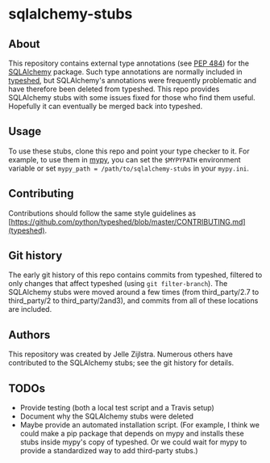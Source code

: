 # sqlalchemy-stubs

## About

This repository contains external type annotations (see
[PEP 484](https://www.python.org/dev/peps/pep-0484/)) for the
[SQLAlchemy](https://www.sqlalchemy.org/) package. Such type annotations are normally included
in [typeshed](https://www.github.com/python/typeshed), but SQLAlchemy's annotations were
frequently problematic and have therefore been deleted from typeshed. This repo provides SQLAlchemy
stubs with some issues fixed for those who find them useful. Hopefully it can eventually be merged
back into typeshed.

## Usage

To use these stubs, clone this repo and point your type checker to it. For example, to use them in
[mypy](http://github.com/python/mypy), you can set the `$MYPYPATH` environment variable or set
`mypy_path = /path/to/sqlalchemy-stubs` in your `mypy.ini`.

## Contributing

Contributions should follow the same style guidelines as
[https://github.com/python/typeshed/blob/master/CONTRIBUTING.md](typeshed).

## Git history

The early git history of this repo contains commits from typeshed, filtered to only changes that
affect typeshed (using `git filter-branch`). The SQLAlchemy stubs were moved around a few times
(from third_party/2.7 to third_party/2 to third_party/2and3), and commits from all of these
locations are included.

## Authors

This repository was created by Jelle Zijlstra. Numerous others have contributed to the
SQLAlchemy stubs; see the git history for details.

## TODOs

- Provide testing (both a local test script and a Travis setup)
- Document why the SQLAlchemy stubs were deleted
- Maybe provide an automated installation script. (For example, I think we could make a pip package
  that depends on mypy and installs these stubs inside mypy's copy of typeshed. Or we could wait
  for mypy to provide a standardized way to add third-party stubs.)
